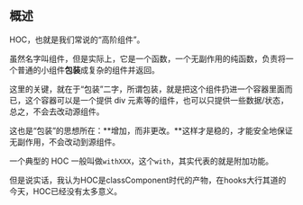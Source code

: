 ## 概述

HOC，也就是我们常说的“高阶组件”。

虽然名字叫组件，但是实际上，它是一个函数，一个无副作用的纯函数，负责将一个普通的小组件**包装**成复杂的组件并返回。

这里的关键，就在于“包装”二字，所谓包装，就是把这个组件扔进一个容器里面而已，这个容器可以是一个提供 div 元素等的组件，也可以只提供一些数据/状态，总之，不会去改动源组件。

这也是“包装”的思想所在：**增加，而非更改。**这样才是稳的，才能安全地保证无副作用，不会改动到源组件。

一个典型的 HOC 一般叫做`withXXX`，这个`with`，其实代表的就是附加功能。

但是说实话，我认为HOC是classComponent时代的产物，在hooks大行其道的今天，HOC已经没有太多意义。
